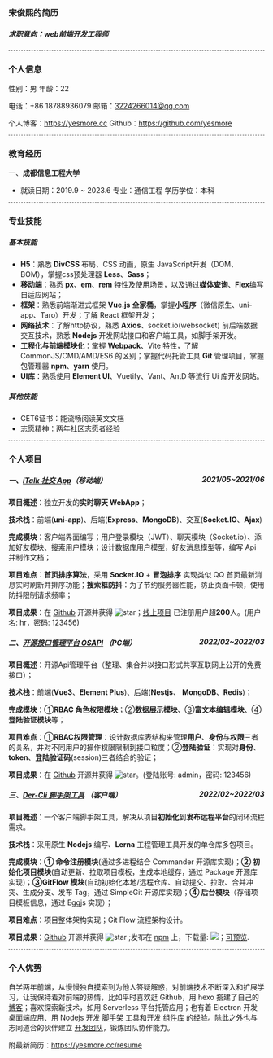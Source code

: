 ### 宋俊熙的简历

#####  求职意向：web前端开发工程师


<div style='border-bottom: 1px dashed #666666'></div>

### 个人信息

性别：男                                          年龄：22            

电话：+86 18788936079              邮箱：3224266014@qq.com                        

个人博客：https://yesmore.cc     Github：https://github.com/yesmore              

<div style='border-bottom: 1px dashed #666666'></div>

### 教育经历

一、**成都信息工程大学**

- 就读日期：2019.9 ~ 2023.6             专业：通信工程               学历学位：本科

<div style='border-bottom: 1px dashed #666666'></div>

### 专业技能

##### 基本技能

- **H5**：熟悉 **DivCSS** 布局、CSS 动画，原生 JavaScript开发（DOM、BOM），掌握css预处理器 **Less**、**Sass**；
- **移动端**：熟悉 **px**、**em**、**rem** 特性及使用场景，以及通过**媒体查询**、**Flex**编写自适应网站；
- **框架**：熟悉前端渐进式框架 **Vue.js** **全家桶**，掌握**小程序**（微信原生、uni-app、Taro）开发；了解 React 框架开发；
- **网络技术**：了解http协议，熟悉 **Axios**、socket.io(websocket) 前后端数据交互技术，熟悉 **Nodejs** 开发网站接口和客户端工具，如脚手架开发。
- **工程化与前端模块化**：掌握 **Webpack**、Vite 特性，了解 CommonJS/CMD/AMD/ES6 的区别；掌握代码托管工具 **Git** 管理项目，掌握包管理器 **npm**、**yarn** 使用。
- **UI库**：熟悉使用 **Element UI**、Vuetify、Vant、AntD 等流行 Ui 库开发网站。

##### 其他技能

- CET6证书：能流畅阅读英文文档
- 志愿精神：两年社区志愿者经验

<div style='border-bottom: 1px dashed #666666'></div>

### 个人项目

##### 一、[iTalk 社交 App](http://italk.aoau.top/)（移动端）<span style='float:right'>2021/05~2021/06</span>

**项目概述**：独立开发的**实时聊天 WebApp**；

**技术栈**：前端(**uni-app**)、后端(**Express**、**MongoDB**)、交互(**Socket.IO**、**Ajax**)

**完成模块**：客户端界面编写；用户登录模块（JWT）、聊天模块（Socket.io）、添加好友模块、搜索用户模块；设计数据库用户模型，好友消息模型等，编写 Api 并制作文档；

**项目难点**：**首页排序算法**，采用 **Socket.IO** + **冒泡排序** 实现类似 QQ 首页最新消息实时刷新并排序功能；**搜索框防抖**：为了节约服务器性能，防止页面卡顿，使用防抖限制请求频率；

**项目成果**：在 [Github](https://github.com/yesmore/italk-uniapp) 开源并获得 <img src="https://img.shields.io/github/stars/yesmore/italk-uniapp.svg?logo=github" alt="star"/>；[线上项目](http://italk.aoau.top/) 已注册用户超**200**人。(用户名: hr，密码: 123456)

##### 二、[开源接口管理平台 OSAPI](http://osapi.aoau.top/) （PC端）<span style='float:right'>2022/02~2022/03</span>

**项目概述**：开源Api管理平台（整理、集合并以接口形式共享互联网上公开的免费接口）；

**技术栈**：前端(**Vue3**、**Element Plus**)、后端(**Nestjs**、 **MongoDB**、**Redis**)；

**完成模块**：①**RBAC 角色权限模块**；②**数据展示模块**、③**富文本编辑模块**、④**登陆验证模块**等；

**项目难点**：①**RBAC权限管理**：设计数据库表结构来管理**用户**、**身份**与**权限**三者的关系，并对不同用户的操作权限限制到接口粒度；②**登陆验证**：实现对**身份**、**token**、**登陆验证码**(session)三者结合的验证；

**项目成果**：在 [Github](https://github.com/yesmore/OSAPI) 开源并获得 <img src="https://img.shields.io/github/stars/yesmore/osapi.svg?logo=github" alt="star"/>。(登陆账号: admin，密码: 123456)

##### 三、[Der-Cli 脚手架工具](https://der-cli.vercel.app/) （客户端）<span style='float:right'>2022/02~2022/03</span>

**项目概述**：一个客户端脚手架工具，解决从项目**初始化**到**发布远程平台**的闭环流程需求。

**技术栈**：采用原生 **Nodejs** 编写、**Lerna** 工程管理工具开发的单仓库多包项目。

**完成模块**：**① 命令注册模块**(通过多进程结合 Commander 开源库实现)；**② 初始化项目模块**(自动更新、拉取项目模板，生成本地缓存，通过 Package 开源库实现)；**③GitFlow 模块**(自动初始化本地/远程仓库、自动提交、拉取、合并冲突、生成分支、发布 Tag，通过 SimpleGit 开源库实现)；**④ 后台模块**（存储项目模板信息，通过 Eggjs 实现）；

**项目难点**：项目整体架构实现；Git Flow 流程架构设计。

**项目成果**：[Github](https://github.com/der-cli/der-cli) 开源并获得 <img src="https://img.shields.io/github/stars/der-cli/der-cli.svg?logo=github" alt="star"/> ;发布在 [npm](https://www.npmjs.com/package/@der-cli/core) 上，下载量: <img src="https://img.shields.io/npm/dt/@der-cli/core?logo=npm">；[可预览](https://der-cli.vercel.app/).

<div style='border-bottom: 1px dashed #666666'></div>

### 个人优势

自学两年前端，从慢慢独自摸索到为他人答疑解惑，对前端技术不断深入和扩展学习，让我保持着对前端的热情，比如平时喜欢逛 Github，用 hexo 搭建了自己的 [博客](https://yesmore.cc/)；喜欢探索新技术，如用 Serverless 平台托管应用；也有着 Electron 开发桌面端应用、用 Nodejs 开发 [脚手架](https://der-cli.vercel.app/) 工具和开发 [组件库](https://yesmore.cc/Different-UI/) 的经验。除此之外也与志同道合的伙伴建立 [开发团队](https://github.com/Futaba-KND)，锻炼团队协作能力。

附最新简历：https://yesmore.cc/resume
